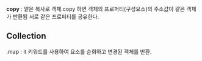 **copy** : 얕은 복사로 객체.copy 하면 객체의 프로퍼티(구성요소)의 주소값이 같은 객체가 반환됨 서로 같은 프로퍼티를 공유한다.




## Collection

.map : it 키워드를 사용하여 요소를 순회하고 변경된 객체를 반환.
```

```